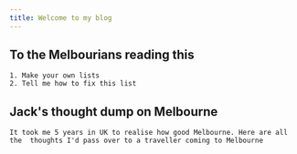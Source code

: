 ```yaml
---
title: Welcome to my blog
---
```



## To the Melbourians reading this 								
	1. Make your own lists							
	2. Tell me how to fix this list							
								
## Jack's thought dump on Melbourne								
	It took me 5 years in UK to realise how good Melbourne. Here are all the  thoughts I'd pass over to a traveller coming to Melbourne							
